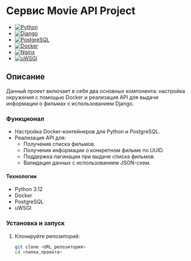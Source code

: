 # Сервис Movie API Project

- [![Python](https://img.shields.io/badge/-Python-464646?style=flat-square&logo=Python)](https://www.python.org/)
- [![Django](https://img.shields.io/badge/-Django-464646?style=flat-square&logo=Django)](https://www.djangoproject.com/)
- [![PostgreSQL](https://img.shields.io/badge/-PostgreSQL-464646?style=flat-square&logo=PostgreSQL)](https://www.postgresql.org/)
- [![Docker](https://img.shields.io/badge/-Docker-464646?style=flat-square&logo=Docker)](https://www.docker.com/)
- [![Nginx](https://img.shields.io/badge/-Nginx-464646?style=flat-square&logo=Nginx)](https://www.nginx.com/)
- [![uWSGI](https://img.shields.io/badge/-uWSGI-464646?style=flat-square&logo=uWSGI)](https://uwsgi-docs.readthedocs.io/)

## Описание

Данный проект включает в себя два основных компонента: настройка окружения с помощью Docker и реализация API для выдачи информации о фильмах с использованием Django. 

### Функционал

- Настройка Docker-контейнеров для Python и PostgreSQL.
- Реализация API для:
  - Получения списка фильмов.
  - Получения информации о конкретном фильме по UUID.
  - Поддержка пагинации при выдаче списка фильмов.
  - Валидация данных с использованием JSON-схем.
  
#### Технологии

- Python 3.12
- Docker
- PostgreSQL
- uWSGI


### Установка и запуск

1. Клонируйте репозиторий:

   ```bash
   git clone <URL_репозитория>
   cd <папка_проекта>
